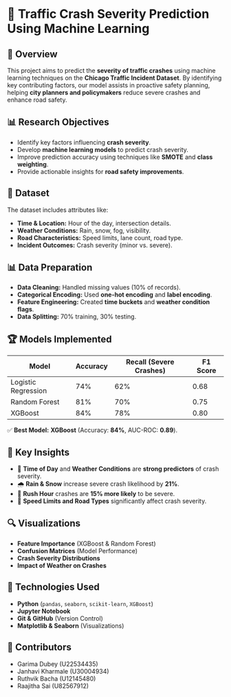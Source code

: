 # 🚗 Traffic Crash Severity Prediction Using Machine Learning

## 📌 Overview
This project aims to predict the **severity of traffic crashes** using machine learning techniques on the **Chicago Traffic Incident Dataset**. By identifying key contributing factors, our model assists in proactive safety planning, helping **city planners and policymakers** reduce severe crashes and enhance road safety.

## 📊 Research Objectives
- Identify key factors influencing **crash severity**.
- Develop **machine learning models** to predict crash severity.
- Improve prediction accuracy using techniques like **SMOTE** and **class weighting**.
- Provide actionable insights for **road safety improvements**.

## 📌 Dataset
The dataset includes attributes like:
- **Time & Location:** Hour of the day, intersection details.
- **Weather Conditions:** Rain, snow, fog, visibility.
- **Road Characteristics:** Speed limits, lane count, road type.
- **Incident Outcomes:** Crash severity (minor vs. severe).

## 📊 Data Preparation
- **Data Cleaning:** Handled missing values (10% of records).
- **Categorical Encoding:** Used **one-hot encoding** and **label encoding**.
- **Feature Engineering:** Created **time buckets** and **weather condition flags**.
- **Data Splitting:** 70% training, 30% testing.

## 🏆 Models Implemented
| Model                  | Accuracy | Recall (Severe Crashes) | F1 Score |
|------------------------|----------|-------------------------|----------|
| Logistic Regression    | 74%      | 62%                     | 0.68     |
| Random Forest         | 81%      | 70%                     | 0.75     |
| XGBoost               | 84%      | 78%                     | 0.80     |

✅ **Best Model:** **XGBoost** (Accuracy: **84%**, AUC-ROC: **0.89**).

## 📌 Key Insights
- 🚦 **Time of Day** and **Weather Conditions** are **strong predictors** of crash severity.
- 🌧️ **Rain & Snow** increase severe crash likelihood by **21%**.
- 🚗 **Rush Hour** crashes are **15% more likely** to be severe.
- 🚧 **Speed Limits and Road Types** significantly affect crash severity.

## 🔍 Visualizations
- **Feature Importance** (XGBoost & Random Forest)
- **Confusion Matrices** (Model Performance)
- **Crash Severity Distributions**
- **Impact of Weather on Crashes**

## 🔧 Technologies Used
- **Python** (`pandas`, `seaborn`, `scikit-learn`, `XGBoost`)
- **Jupyter Notebook**
- **Git & GitHub** (Version Control)
- **Matplotlib & Seaborn** (Visualizations)

## 👥 Contributors
- Garima Dubey (U22534435)
- Janhavi Kharmale (U30004934)
- Ruthvik Bacha (U12145480)
- Raajitha Sai (U82567912)
